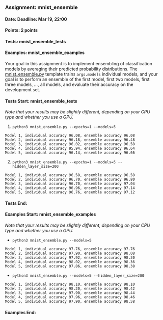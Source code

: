 ### Assignment: mnist_ensemble
#### Date: Deadline: Mar 19, 22:00
#### Points: 2 points
#### Tests: mnist_ensemble_tests
#### Examples: mnist_ensemble_examples

Your goal in this assignment is to implement ensembling of
classification models by averaging their predicted probability distributions.
The [mnist_ensemble.py](https://github.com/ufal/npfl138/tree/master/labs/03/mnist_ensemble.py)
template trains `args.models` individual models, and your goal is to perform
an ensemble of the first model, first two models, first three models, …, all
models, and evaluate their accuracy on the development set.

#### Tests Start: mnist_ensemble_tests
_Note that your results may be slightly different, depending on your CPU type and whether you use a GPU._

1. `python3 mnist_ensemble.py --epochs=1 --models=5`
```
Model 1, individual accuracy 96.08, ensemble accuracy 96.08
Model 2, individual accuracy 96.18, ensemble accuracy 96.48
Model 3, individual accuracy 96.02, ensemble accuracy 96.58
Model 4, individual accuracy 95.94, ensemble accuracy 96.64
Model 5, individual accuracy 96.14, ensemble accuracy 96.66
```

2. `python3 mnist_ensemble.py --epochs=1 --models=5 --hidden_layer_size=200`
```
Model 1, individual accuracy 96.58, ensemble accuracy 96.58
Model 2, individual accuracy 96.70, ensemble accuracy 96.80
Model 3, individual accuracy 96.70, ensemble accuracy 97.04
Model 4, individual accuracy 96.96, ensemble accuracy 97.14
Model 5, individual accuracy 96.76, ensemble accuracy 97.12
```
#### Tests End:
#### Examples Start: mnist_ensemble_examples
_Note that your results may be slightly different, depending on your CPU type and whether you use a GPU._

- `python3 mnist_ensemble.py --models=5`
```
Model 1, individual accuracy 97.76, ensemble accuracy 97.76
Model 2, individual accuracy 97.90, ensemble accuracy 98.08
Model 3, individual accuracy 97.92, ensemble accuracy 98.30
Model 4, individual accuracy 98.02, ensemble accuracy 98.36
Model 5, individual accuracy 97.86, ensemble accuracy 98.38
```

- `python3 mnist_ensemble.py --models=5 --hidden_layer_size=200`
```
Model 1, individual accuracy 98.10, ensemble accuracy 98.10
Model 2, individual accuracy 98.20, ensemble accuracy 98.42
Model 3, individual accuracy 97.90, ensemble accuracy 98.44
Model 4, individual accuracy 97.96, ensemble accuracy 98.46
Model 5, individual accuracy 97.90, ensemble accuracy 98.58
```
#### Examples End:
